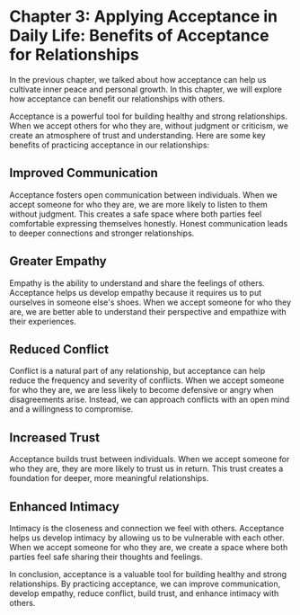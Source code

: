 Chapter 3: Applying Acceptance in Daily Life: Benefits of Acceptance for Relationships
======================================================================================

In the previous chapter, we talked about how acceptance can help us cultivate inner peace and personal growth. In this chapter, we will explore how acceptance can benefit our relationships with others.

Acceptance is a powerful tool for building healthy and strong relationships. When we accept others for who they are, without judgment or criticism, we create an atmosphere of trust and understanding. Here are some key benefits of practicing acceptance in our relationships:

Improved Communication
----------------------

Acceptance fosters open communication between individuals. When we accept someone for who they are, we are more likely to listen to them without judgment. This creates a safe space where both parties feel comfortable expressing themselves honestly. Honest communication leads to deeper connections and stronger relationships.

Greater Empathy
---------------

Empathy is the ability to understand and share the feelings of others. Acceptance helps us develop empathy because it requires us to put ourselves in someone else's shoes. When we accept someone for who they are, we are better able to understand their perspective and empathize with their experiences.

Reduced Conflict
----------------

Conflict is a natural part of any relationship, but acceptance can help reduce the frequency and severity of conflicts. When we accept someone for who they are, we are less likely to become defensive or angry when disagreements arise. Instead, we can approach conflicts with an open mind and a willingness to compromise.

Increased Trust
---------------

Acceptance builds trust between individuals. When we accept someone for who they are, they are more likely to trust us in return. This trust creates a foundation for deeper, more meaningful relationships.

Enhanced Intimacy
-----------------

Intimacy is the closeness and connection we feel with others. Acceptance helps us develop intimacy by allowing us to be vulnerable with each other. When we accept someone for who they are, we create a space where both parties feel safe sharing their thoughts and feelings.

In conclusion, acceptance is a valuable tool for building healthy and strong relationships. By practicing acceptance, we can improve communication, develop empathy, reduce conflict, build trust, and enhance intimacy with others.
